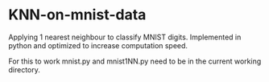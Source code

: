 # KNN-on-mnist-data
Applying 1 nearest neighbour to classify MNIST digits. Implemented in python and optimized to increase computation speed.

For this to work mnist.py and mnist1NN.py need to be in the current working directory.
